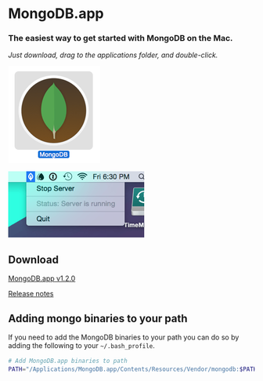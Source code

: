 # MongoDB.app

### The easiest way to get started with MongoDB on the Mac.
_Just download, drag to the applications folder, and double-click._

![MongoDB.app Icon](screenshot-icon.png)

![MongoDB.app Screenshot](screenshot.png)

## Download

[MongoDB.app v1.2.0](https://github.com/gcollazo/mongodbapp/releases/download/1.2.0/MongoDB.zip)

[Release notes](https://github.com/gcollazo/mongodbapp/releases/tag/1.2.0)

## Adding mongo binaries to your path
If you need to add the MongoDB binaries to your path you can do so by adding the following to your `~/.bash_profile`.

```bash
# Add MongoDB.app binaries to path
PATH="/Applications/MongoDB.app/Contents/Resources/Vendor/mongodb:$PATH"
```
